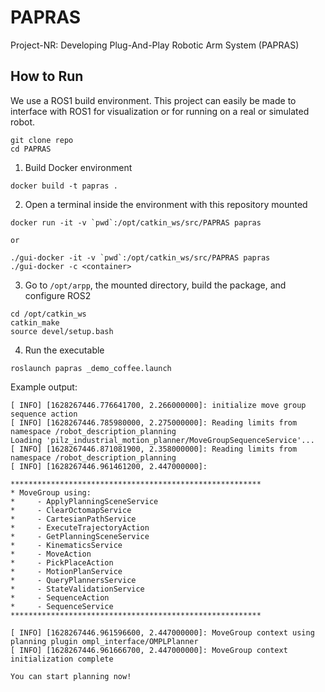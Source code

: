 # PAPRAS
Project-NR: Developing Plug-And-Play Robotic Arm System (PAPRAS)

## How to Run

We use a ROS1 build environment. This project can easily be made to interface with ROS1 for visualization or for running on a real or simulated robot.
```
git clone repo
cd PAPRAS
```

1. Build Docker environment
```
docker build -t papras .
```

2. Open a terminal inside the environment with this repository mounted
```
docker run -it -v `pwd`:/opt/catkin_ws/src/PAPRAS papras

or 

./gui-docker -it -v `pwd`:/opt/catkin_ws/src/PAPRAS papras
./gui-docker -c <container>
```

3. Go to `/opt/arpp`, the mounted directory, build the package, and configure ROS2
```
cd /opt/catkin_ws
catkin_make
source devel/setup.bash
```

4. Run the executable
```
roslaunch papras _demo_coffee.launch
```
Example output:
```
[ INFO] [1628267446.776641700, 2.266000000]: initialize move group sequence action
[ INFO] [1628267446.785980000, 2.275000000]: Reading limits from namespace /robot_description_planning
Loading 'pilz_industrial_motion_planner/MoveGroupSequenceService'...
[ INFO] [1628267446.871081900, 2.358000000]: Reading limits from namespace /robot_description_planning
[ INFO] [1628267446.961461200, 2.447000000]: 

********************************************************
* MoveGroup using: 
*     - ApplyPlanningSceneService
*     - ClearOctomapService
*     - CartesianPathService
*     - ExecuteTrajectoryAction
*     - GetPlanningSceneService
*     - KinematicsService
*     - MoveAction
*     - PickPlaceAction
*     - MotionPlanService
*     - QueryPlannersService
*     - StateValidationService
*     - SequenceAction
*     - SequenceService
********************************************************

[ INFO] [1628267446.961596600, 2.447000000]: MoveGroup context using planning plugin ompl_interface/OMPLPlanner
[ INFO] [1628267446.961666700, 2.447000000]: MoveGroup context initialization complete

You can start planning now!
```
